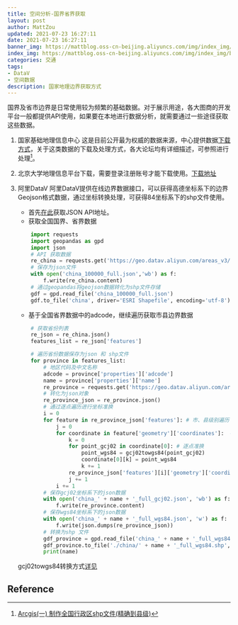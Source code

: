```yaml
---
title: 空间分析-国界省界获取
layout: post
author: MattZou
updated: 2021-07-23 16:27:11
date: 2021-07-23 16:27:11
banner_img: https://mattblog.oss-cn-beijing.aliyuncs.com/img/index_img/boundChinaBG.jpg/bg
index_img: https://mattblog.oss-cn-beijing.aliyuncs.com/img/index_img/boundChina.jpg/pic
categories: 交通
tags:
- DataV
- 空间数据
description: 国家地理边界获取方式
---
```


国界及省市边界是日常使用较为频繁的基础数据。对于展示用途，各大图商的开发平台一般都提供API使用，如果要在本地进行数据分析，就需要通过一些途径获取这些数据。

1. 国家基础地理信息中心
   这是目前公开最为权威的数据来源，中心提供数据[下载方式](https://www.webmap.cn/mapDataAction.do?method=forw&resType=5&storeId=2&storeName=%E5%9B%BD%E5%AE%B6%E5%9F%BA%E7%A1%80%E5%9C%B0%E7%90%86%E4%BF%A1%E6%81%AF%E4%B8%AD%E5%BF%83)，关于这类数据的下载及处理方式，各大论坛均有详细描述，可参照进行处理[^1]。

2. 北京大学地理信息平台下载，需要登录注册账号才能下载使用。[下载地址](https://geodata.pku.edu.cn/index.php?c=content&a=show&id=171#)

3. 阿里DataV
   阿里DataV提供在线边界数据接口，可以获得高德坐标系下的边界Geojson格式数据，通过坐标转换处理，可获得84坐标系下的shp文件使用。
   - 首先[在此](http://datav.aliyun.com/tools/atlas/index.html#&lat=39.53793974517628&lng=94.9658203125&zoom=4)获取JSON API地址。
   - 获取全国国界、省界数据
    ``` python
        import requests
        import geopandas as gpd
        import json
        # API 获取数据
        re_china = requests.get('https://geo.datav.aliyun.com/areas_v3/bound/100000_full.json')
        # 保存为json文件
        with open('china_100000_full.json','wb') as f:
            f.write(re_china.content)
        # 通过geopandas将geojson数据转化为shp文件存储
        gdf = gpd.read_file('china_100000_full.json')
        gdf.to_file('china', driver='ESRI Shapefile', encoding='utf-8')
    ```
    - 基于全国省界数据中的adcode，继续遍历获取市县边界数据
    ``` python
        # 获取省份列表
        re_json = re_china.json()
        features_list = re_json['features']

        # 遍历省份数据保存为json 和 shp文件
        for province in features_list:
            # 地区代码及中文名称
            adcode = province['properties']['adcode']
            name = province['properties']['name']
            re_province = requests.get('https://geo.datav.aliyun.com/areas_v3/bound/' + str(adcode) + '_full.json')
            # 转化为json对象
            re_province_json = re_province.json()
            # 通过逐点遍历进行坐标准换
            i = 0
            for feature in re_province_json['features']: # 市、县级别遍历
                j = 0
                for coordinate in feature['geometry']['coordinates']:  #有些地区存在飞地，因此存在多个polygon
                    k = 0
                    for point_gcj02 in coordinate[0]: # 逐点准换
                        point_wgs84 = gcj02towgs84(point_gcj02)
                        coordinate[0][k] = point_wgs84
                        k += 1
                    re_province_json['features'][i]['geometry']['coordinates'][j][0] = coordinate[0]
                    j += 1
                i += 1
            # 保存gcj02坐标系下的json数据
            with open('china_' + name + '_full_gcj02.json', 'wb') as f:
                f.write(re_province.content)
            # 保存wgs84坐标系下的json数据
            with open('china_' + name + '_full_wgs84.json', 'w') as f:
                f.write(json.dumps(re_province_json))
            # 转换为shp 文件
            gdf_province = gpd.read_file('china_' + name + '_full_wgs84.json')
            gdf_province.to_file('./china/' + name + '_full_wgs84.shp', driver='ESRI Shapefile', encoding='utf-8')
            print(name)
    ```
    gcj02towgs84转换方式[详见](https://mattzou.com/2019/03/25/Python-%E5%9D%90%E6%A0%87%E8%BD%AC%E6%8D%A2/)

## Reference
[^1]: [Arcgis(一) 制作全国行政区shp文件(精确到县级)](https://blog.csdn.net/shine4869/article/details/104683147/)